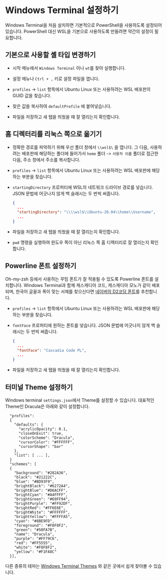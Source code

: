 # Windows Terminal 설정하기

Windows Terminal을 처음 설치하면 기본적으로 PowerShell을 사용하도록 설정되어있습니다. PowerShell 대신 WSL을 기본으로 사용하도록 만들려면 약간의 설정이 필요합니다.

## 기본으로 사용할 셸 타입 변경하기

- 시작 메뉴에서 `Windows Terminal` 이나 `wt`를 찾아 실행합니다.

- 설정 메뉴나 `Ctrl + ,` 키로 설정 파일을 엽니다.

- `profiles` -> `list` 항목에서 Ubuntu Linux 또는 사용하려는 WSL 배포판의 GUID 값을 찾습니다.

- 찾은 값을 복사하여 `defaultProfile` 에 붙여넣습니다.

- 파일을 저장하고 새 탭을 띄웠을 때 잘 열리는지 확인합니다.

## 홈 디렉터리를 리눅스 쪽으로 옮기기

- 정확한 경로를 파악하기 위해 우선 폴더 창에서 `\\wsl$\` 을 엽니다. 그 다음, 사용하려는 배포판에 해당하는 폴더에 들어가서 `home` 폴더 -> `사용자 이름` 폴더로 접근한 다음, 주소 창에서 주소를 복사합니다.

- `profiles` -> `list` 항목에서 Ubuntu Linux 또는 사용하려는 WSL 배포판에 해당하는 부분을 찾습니다.

- `startingDirectory` 프로퍼티에 WSL의 네트워크 드라이브 경로를 넣습니다. JSON 문법에 어긋나지 않게 백 슬래시는 두 번씩 써줍니다.

  ```json
  {
    ...
    "startingDirectory": "\\\\wsl$\\Ubuntu-20.04\\home\\Username",
    ...
  }
  ```
- 파일을 저장하고 새 탭을 띄웠을 때 잘 열리는지 확인합니다.

- `pwd` 명령을 실행하여 윈도우 쪽이 아닌 리눅스 쪽 홈 디렉터리로 잘 열리는지 확인합니다.

## Powerline 폰트 설정하기

Oh-my-zsh 등에서 사용하는 꾸밈 폰트가 잘 적용될 수 있도록 Powerline 폰트를 설치합니다. Windows Terminal과 함께 캐스캐디아 코드, 캐스캐디아 모노가 같이 배포되며, 한국어 글꼴과 폭이 맞는 서체를 찾으신다면 [네이버의 D2코딩 폰트](https://github.com/naver/d2codingfont)를 추천합니다.

- `profiles` -> `list` 항목에서 Ubuntu Linux 또는 사용하려는 WSL 배포판에 해당하는 부분을 찾습니다.

- `fontFace` 프로퍼티에 원하는 폰트를 넣습니다. JSON 문법에 어긋나지 않게 백 슬래시는 두 번씩 써줍니다.

  ```json
  {
    ...
    "fontFace": "Cascadia Code PL",
    ...
  }
  ```
- 파일을 저장하고 새 탭을 띄웠을 때 잘 열리는지 확인합니다.

## 터미널 Theme 설정하기

Windows terminal `settings.json`에서 Theme를 설정할 수 있습니다. 대표적인 Theme인 Dracula은 아래와 같이 설정합니다.

```
  "profiles":
  {
    "defaults": {
      "acrylicOpacity": 0.1,
      "closeOnExit": true,
      "colorScheme": "Dracula",
      "cursorColor": "#FFFFFF",
      "cursorShape": "bar"
    },
    "list": [ ... ],
  }
  "schemes": [
  {
    "background": "#282A36",
    "black": "#21222C",
    "blue": "#BD93F9",
    "brightBlack": "#6272A4",
    "brightBlue": "#D6ACFF",
    "brightCyan": "#A4FFFF",
    "brightGreen": "#69FF94",
    "brightPurple": "#FF92DF",
    "brightRed": "#FF6E6E",
    "brightWhite": "#FFFFFF",
    "brightYellow": "#FFFFA5",
    "cyan": "#8BE9FD",
    "foreground": "#F8F8F2",
    "green": "#50FA7B",
    "name": "Dracula",
    "purple": "#FF79C6",
    "red": "#FF5555",
    "white": "#F8F8F2",
    "yellow": "#F1FA8C"
  }],

```

다른 종류의 테마는 [Windows Terminal Themes](https://atomcorp.github.io/themes/) 와 같은 곳에서 쉽게 찾아볼 수 있습니다.

